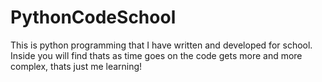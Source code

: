 # PythonCodeSchool
This is python programming that I have written and developed for school.
Inside you will find thats as time goes on the code gets more and more complex, thats just me learning!
